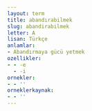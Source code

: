 ```yaml
---
layout: term
title: abandırabilmek
slug: abandirabilmek
letter: A
lisan: Türkçe
anlamlar:
- Abandırmaya gücü yetmek
ozellikler:
- - -e
  - -i
ornekler:
- - ''
orneklerkaynak:
- - ''
---
```

